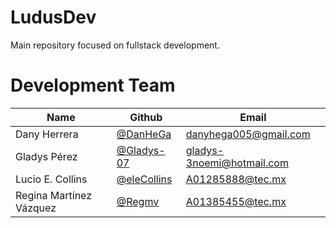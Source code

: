 # LudusDev
Main repository focused on fullstack development.

# Development Team

| Name | Github | Email |
| --- | --- | --- |
| Dany Herrera |[@DanHeGa](https://github.com/DanHeGa) | danyhega005@gmail.com |
| Gladys Pérez | [@Gladys-07](https://github.com/Gladys-07) | gladys-3noemi@hotmail.com |
| Lucio E. Collins | [@eleCollins](https://github.com/eleCollins) | A01285888@tec.mx |
| Regina Martínez Vázquez | [@Regmv](https://github.com/Regmv) | A01385455@tec.mx |
